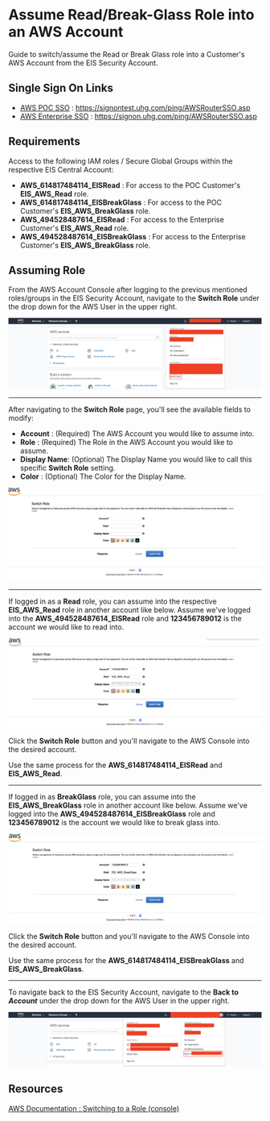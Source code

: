 # Assume Read/Break-Glass Role into an AWS Account

Guide to switch/assume the Read or Break Glass role into a Customer's AWS Account from the EIS Security Account.

## Single Sign On Links

* [AWS POC SSO](https://signontest.uhg.com/ping/AWSRouterSSO.asp) : https://signontest.uhg.com/ping/AWSRouterSSO.asp
* [AWS Enterprise SSO](https://signon.uhg.com/ping/AWSRouterSSO.asp) : https://signon.uhg.com/ping/AWSRouterSSO.asp

## Requirements

Access to the following IAM roles / Secure Global Groups within the respective EIS Central Account:
- __AWS_614817484114_EISRead__ : For access to the POC Customer's __EIS_AWS_Read__ role.
- __AWS_614817484114_EISBreakGlass__ : For access to the POC Customer's __EIS_AWS_BreakGlass__ role.
- __AWS_494528487614_EISRead__ : For access to the Enterprise Customer's __EIS_AWS_Read__ role.
- __AWS_494528487614_EISBreakGlass__ : For access to the Enterprise Customer's __EIS_AWS_BreakGlass__ role.

## Assuming Role

From the AWS Account Console after logging to the previous mentioned roles/groups in the EIS Security Account, navigate to the __Switch Role__ under the drop down for the AWS User in the upper right.

![NavigateSwitchRole](assets/NavigateSwitchRole.png)

---
After navigating to the __Switch Role__ page, you'll see the available fields to modify:
- __Account__ : (Required) The AWS Account you would like to assume into.
- __Role__ : (Required) The Role in the AWS Account you would like to assume.
- __Display Name__: (Optional) The Display Name you would like to call this specific __Switch Role__ setting.
- __Color__ : (Optional) The Color for the Display Name.

![SwitchRoleBlank](assets/SwitchRoleBlank.png)

---
If logged in as a __Read__ role, you can assume into the respective __EIS_AWS_Read__ role in another account like below. Assume we've logged into the __AWS_494528487614_EISRead__ role and  __123456789012__ is the account we would like to read into.

![SwitchRoleRead](assets/SwitchRoleRead.png)

Click the __Switch Role__ button and you'll navigate to the AWS Console into the desired account.

Use the same process for the __AWS_614817484114_EISRead__ and __EIS_AWS_Read__.

---
If logged in as __BreakGlass__ role, you can assume into the __EIS_AWS_BreakGlass__ role in another account like below. Assume we've logged into the __AWS_494528487614_EISBreakGlass__ role and __123456789012__ is the account we would like to break glass into.

![SwitchRoleBreakGlass](assets/SwitchRoleBreakGlass.png)

Click the __Switch Role__ button and you'll navigate to the AWS Console into the desired account.

Use the same process for the __AWS_614817484114_EISBreakGlass__ and __EIS_AWS_BreakGlass__.

---
To navigate back to the EIS Security Account, navigate to the __Back to *Account*__ under the drop down for the AWS User in the upper right.

![SwitchRoleReturn](assets/SwitchRoleReturn.png)

## Resources

[AWS Documentation : Switching to a Role (console)](https://docs.aws.amazon.com/IAM/latest/UserGuide/id_roles_use_switch-role-console.html)